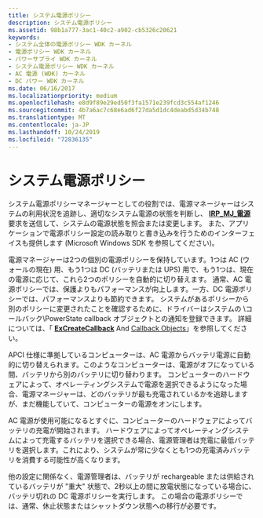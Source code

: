 ```yaml
---
title: システム電源ポリシー
description: システム電源ポリシー
ms.assetid: 98b1a777-3ac1-40c2-a902-cb5326c20621
keywords:
- システム全体の電源ポリシー WDK カーネル
- 電源ポリシー WDK カーネル
- パワーサプライ WDK カーネル
- システム電源ポリシー WDK カーネル
- AC 電源 (WDK) カーネル
- DC パワー WDK カーネル
ms.date: 06/16/2017
ms.localizationpriority: medium
ms.openlocfilehash: e8d9f89e29ed50f3fa1571e239fcd3c554af1246
ms.sourcegitcommit: 4b7a6ac7c68e6ad6f27da5d1dc4deabd5d34b748
ms.translationtype: MT
ms.contentlocale: ja-JP
ms.lasthandoff: 10/24/2019
ms.locfileid: "72836135"
---
```

# <a name="system-power-policy"></a>システム電源ポリシー





システム電源ポリシーマネージャーとしての役割では、電源マネージャーはシステムの利用状況を追跡し、適切なシステム電源の状態を判断し、 [**IRP\_MJ\_電源**](https://docs.microsoft.com/windows-hardware/drivers/kernel/irp-mj-power)要求を送信して、システムの電源状態を照会または変更します。 また、アプリケーションで電源ポリシー設定の読み取りと書き込みを行うためのインターフェイスも提供します (Microsoft Windows SDK を参照してください)。

電源マネージャーは2つの個別の電源ポリシーを保持しています。1つは AC (ウォールの現在) 用、もう1つは DC (バッテリまたは UPS) 用で、もう1つは、現在の電源に応じて、これら2つのポリシーを自動的に切り替えます。 通常、AC 電源ポリシーでは、保護よりもパフォーマンスが向上します。一方、DC 電源ポリシーでは、パフォーマンスよりも節約できます。 システムがあるポリシーから別のポリシーに変更されたことを確認するために、ドライバーはシステムの \\コールバック\\PowerState callback オブジェクトとの通知を登録できます。 詳細については、「 [**ExCreateCallback**](https://docs.microsoft.com/windows-hardware/drivers/ddi/wdm/nf-wdm-excreatecallback) And [Callback Objects](callback-objects.md)」を参照してください。

APCI 仕様に準拠しているコンピューターは、AC 電源からバッテリ電源に自動的に切り替えられます。このようなコンピューターは、電源がオフになっている間、バッテリから別のバッテリに切り替わります。 コンピューターのハードウェアによって、オペレーティングシステムで電源を選択できるようになった場合、電源マネージャーは、どのバッテリが最も充電されているかを追跡しますが、まだ機能していて、コンピューターの電源をオンにします。

AC 電源が使用可能になるとすぐに、コンピューターのハードウェアによってバッテリの充電が開始されます。 ハードウェアによってオペレーティングシステムによって充電するバッテリを選択できる場合、電源管理者は充電に最低バッテリを選択します。これにより、システムが常に少なくとも1つの充電済みバッテリを消費する可能性が高くなります。

他の設定に関係なく、電源管理者は、バッテリが rechargeable または供給されているバッテリが "重大" 状態で、2秒以上の間に放電状態になっている場合に、バッテリ切れの DC 電源ポリシーを実行します。 この場合の電源ポリシーでは、通常、休止状態またはシャットダウン状態への移行が必要です。

 

 




